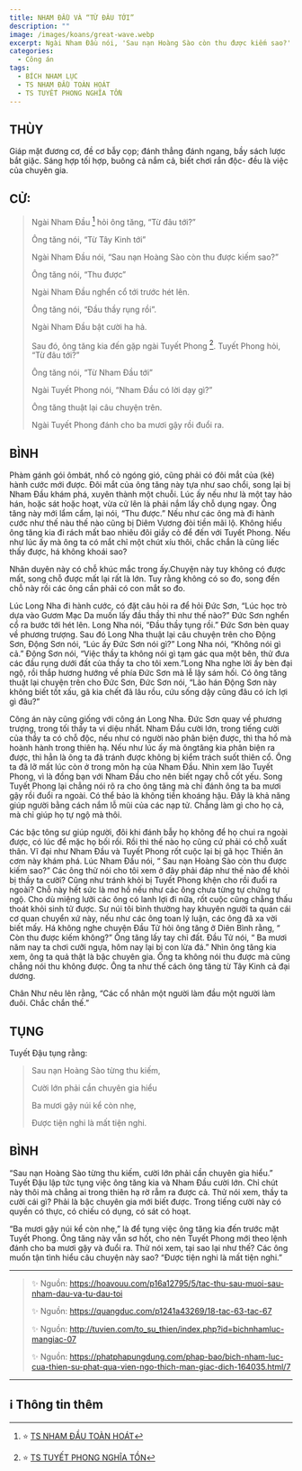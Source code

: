 ```yaml
---
title: NHAM ĐẦU VÀ “TỪ ĐÂU TỚI”
description: ""
image: /images/koans/great-wave.webp
excerpt: Ngài Nham Đầu nói, 'Sau nạn Hoàng Sào còn thu được kiếm sao?'
categories:
  - Công án
tags:
  - BÍCH NHAM LỤC
  - TS NHAM ĐẦU TOÀN HOÁT
  - TS TUYẾT PHONG NGHĨA TỒN
---
```


## THÙY

Giáp mặt đương cơ, đề cơ bẫy cọp; đánh thẳng đánh ngang, bầy sách lược bắt giặc. Sáng hợp tối hợp, buông cả nắm cả, biết chơi rắn độc- đều là việc của chuyên gia.

## CỬ:

> Ngài Nham Đầu [^1] hỏi ông tăng, “Từ đâu tới?”
>
> Ông tăng nói, “Từ Tây Kinh tới”
>
> Ngài Nham Đầu nói, “Sau nạn Hoàng Sào còn thu được kiếm sao?”
>
> Ông tăng nói, “Thu được”
>
> Ngài Nham Đầu nghển cổ tới trước hét lên.
>
> Ông tăng nói, “Đầu thầy rụng rồi”.
>
> Ngài Nham Đầu bật cười ha hả.
>
> Sau đó, ông tăng kia đến gặp ngài Tuyết Phong [^2]. Tuyết Phong hỏi, “Từ đâu tới?”
>
> Ông tăng nói, “Từ Nham Đầu tới”
>
> Ngài Tuyết Phong nói, “Nham Đầu có lời dạy gì?”
>
> Ông tăng thuật lại câu chuyện trên.
>
> Ngài Tuyết Phong đánh cho ba mươi gậy rồi đuổi ra.

## BÌNH

Phàm gánh gói ômbát, nhổ cỏ ngóng gió, cũng phải có đôi mắt của (kẻ) hành cước mới được. Đôi mắt của ông tăng này tựa như sao chổi, song lại bị Nham Đầu khám phá, xuyên thành một chuỗi. Lúc ấy nếu như là một tay hảo hán, hoặc sát hoặc hoạt, vừa cử lên là phải nắm lấy chỗ dụng ngay. Ông tăng này mới lẩm cẩm, lại nói, “Thu được.” Nếu như các ông mà đi hành cước như thế nàu thế nào cũng bị Diêm Vương đòi tiền mãi lộ. Không hiểu ông tăng kia đi rách mất bao nhiêu đôi giầy cỏ để đến với Tuyết Phong. Nếu như lúc ấy mà ông ta có mắt chỉ một chút xíu thôi, chắc chắn là cũng liếc thấy được, há không khoái sao?

Nhân duyên này có chỗ khúc mắc trong ấy.Chuyện này tuy không có được mất, song chỗ được mất lại rất là lớn. Tuy rằng không có so đo, song đến chỗ này rồi các ông cần phải có con mắt so đo.

Lúc Long Nha đi hành cước, có đặt câu hỏi ra để hỏi Đức Sơn, “Lúc học trò dựa vào Gươm Mạc Da muốn lấy đầu thầy thì như thế nào?” Đức Sơn nghển cổ ra bước tới hét lên. Long Nha nói, “Đầu thầy tụng rồi.” Đức Sơn bèn quay về phương trượng. Sau đó Long Nha thuật lại câu chuyện trên cho Động Sơn, Động Sơn nói, “Lúc ấy Đức Sơn nói gì?” Long Nha nói, “Không nói gì cả.” Động Sơn nói, “Việc thầy ta không nói gì tạm gác qua một bên, thử đưa các đầu rụng dưới đất của thầy ta cho tôi xem.”Long Nha nghe lời ấy bèn đại ngộ, rồi thắp hương hướng về phía Đức Sơn mà lễ lậy sám hối. Có ông tăng thuật lại chuyện trên cho Đức Sơn, Đức Sơn nói, “Lão hán Động Sơn này không biết tốt xấu, gã kia chết đã lâu rồu, cứu sống dậy cũng đâu có ích lợi gì đâu?”

Công án này cũng giống với công án Long Nha. Đức Sơn quay về phương trượng, trong tối thầy ta vi diệu nhất. Nham Đầu cười lớn, trong tiếng cười của thầy ta có chỗ độc, nếu như có người nào phân biện được, thì tha hồ mà hoành hành trong thiên hạ. Nếu như lúc ấy mà ôngtăng kia phân biện ra được, thì hẳn là ông ta đã tránh được không bị kiểm trách suốt thiên cổ. Ông ta đã lỡ mất lúc còn ở trong môn hạ của Nham Đầu. Nhìn xem lão Tuyết Phong, vì là đồng bạn với Nham Đầu cho nên biết ngay chỗ cốt yếu. Song Tuyết Phong lại chẳng nói rõ ra cho ông tăng mà chỉ đánh ông ta ba mươi gậy rồi đuổi ra ngoài. Có thể bảo là không tiền khoáng hậu. Đây là khả năng giúp người bằng cách nắm lỗ mũi của các nạp tử. Chẳng làm gì cho họ cả, mà chỉ giúp họ tự ngộ mà thôi.

Các bậc tông sư giúp người, đôi khi đánh bẫy họ không để họ chui ra ngoài được, có lúc để mặc họ bối rối. Rồi thì thế nào họ cũng cứ phải có chỗ xuất thân. Vĩ đại như Nham Đầu và Tuyết Phong rốt cuộc lại bị gã học Thiền ăn cơm này khám phá. Lúc Nham Đầu nói, “ Sau nạn Hoàng Sào còn thu được kiếm sao?” Các ông thử nói cho tôi xem ở đây phải đáp như thế nào để khỏi bị thầy ta cười? Cũng như tránh khỏi bị Tuyết Phong khện cho rồi đuổi ra ngoài? Chỗ này hết sức là mơ hồ nếu như các ông chưa từng tự chứng tự ngộ. Cho dù miệng lưỡi các ông có lanh lợi đi nữa, rốt cuộc cũng chẳng thấu thoát khỏi sinh tử được. Sư núi tôi bình thường hay khuyên người ta quán cái cơ quan chuyển xứ này, nếu như các ông toan lý luận, các ông đã xa vời biết mấy. Há không nghe chuyện Đầu Tử hỏi ông tăng ở Diên Bình rằng, “ Còn thu được kiếm không?” Ông tăng lấy tay chỉ đất. Đầu Tử nói, “ Ba mươi năm nay ta chơi cưỡi ngựa, hôm nay lại bị con lừa đá.” Nhìn ông tăng kia xem, ông ta quả thật là bậc chuyên gia. Ông ta không nói thu được mà cũng chẳng nói thu không được. Ông ta như thế cách ông tăng từ Tây Kinh cả đại dương.

Chân Như nêu lên rằng, “Các cổ nhân một người làm đầu một người làm đuôi. Chắc chắn thế.”

## TỤNG

Tuyết Đậu tụng rằng:

> Sau nạn Hoàng Sào từng thu kiếm,
>
> Cười lớn phải cần chuyên gia hiểu
>
> Ba mươi gậy núi kể còn nhẹ,
>
> Được tiện nghi là mất tiện nghi.

## BÌNH

“Sau nạn Hoàng Sào từng thu kiếm, cười lớn phải cần chuyên gia hiểu.” Tuyết Đậu lập tức tụng việc ông tăng kia và Nham Đầu cười lớn. Chỉ chút này thôi mà chẳng ai trong thiên hạ rờ rẫm ra được cả. Thử nói xem, thầy ta cười cái gì? Phải là bậc chuyên gia mới biết được. Trong tiếng cười này có quyền có thực, có chiếu có dụng, có sát có hoạt.

“Ba mươi gậy núi kể còn nhẹ,” là để tụng việc ông tăng kia đến trước mặt Tuyết Phong. Ông tăng này vẫn sơ hốt, cho nên Tuyết Phong mới theo lệnh đánh cho ba mươi gậy và đuổi ra. Thử nói xem, tại sao lại như thế? Các ông muốn tận tình hiểu câu chuyện này sao? “Được tiện nghi là mất tiện nghi.”

<hr class="blog-rule" />

> ✨ Nguồn: https://hoavouu.com/p16a12795/5/tac-thu-sau-muoi-sau-nham-dau-va-tu-dau-toi
>
> ✨ Nguồn: https://quangduc.com/p1241a43269/18-tac-63-tac-67
>
> ✨ Nguồn: http://tuvien.com/to_su_thien/index.php?id=bichnhamluc-mangiac-07
>
> ✨ Nguồn: https://phatphapungdung.com/phap-bao/bich-nham-luc-cua-thien-su-phat-qua-vien-ngo-thich-man-giac-dich-164035.html/7

<hr class="blog-rule" />

## ℹ️ Thông tin thêm

[^1]: ⭐️ <a href="https://blog.phapthihoi.org/gt-member/ts-nham-dau-toan-hoat" target="_blank">TS NHAM ĐẦU TOÀN HOÁT</a>

[^2]: ⭐️ <a href="https://blog.phapthihoi.org/gt-member/ts-tuyet-phong-nghia-ton" target="_blank">TS TUYẾT PHONG NGHĨA TỒN</a>
